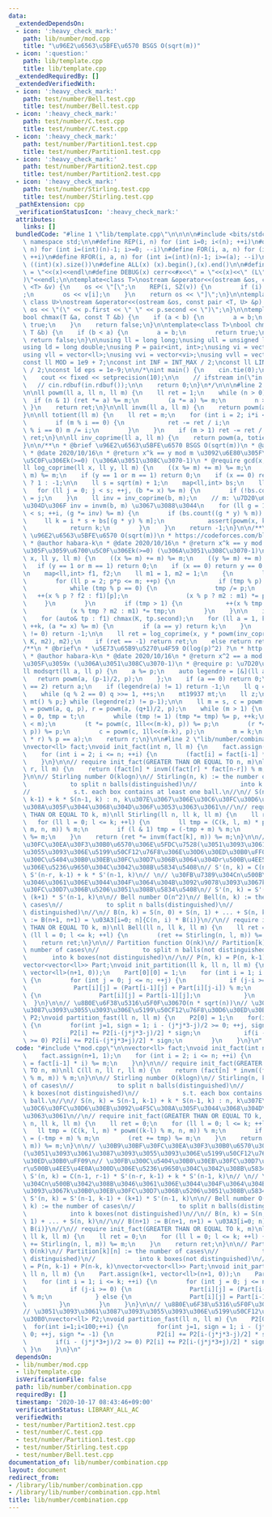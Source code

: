```yaml
---
data:
  _extendedDependsOn:
  - icon: ':heavy_check_mark:'
    path: lib/number/mod.cpp
    title: "\u96E2\u6563\u5BFE\u6570 BSGS O(sqrt(m))"
  - icon: ':question:'
    path: lib/template.cpp
    title: lib/template.cpp
  _extendedRequiredBy: []
  _extendedVerifiedWith:
  - icon: ':heavy_check_mark:'
    path: test/number/Bell.test.cpp
    title: test/number/Bell.test.cpp
  - icon: ':heavy_check_mark:'
    path: test/number/C.test.cpp
    title: test/number/C.test.cpp
  - icon: ':heavy_check_mark:'
    path: test/number/Partition1.test.cpp
    title: test/number/Partition1.test.cpp
  - icon: ':heavy_check_mark:'
    path: test/number/Partition2.test.cpp
    title: test/number/Partition2.test.cpp
  - icon: ':heavy_check_mark:'
    path: test/number/Stirling.test.cpp
    title: test/number/Stirling.test.cpp
  _pathExtension: cpp
  _verificationStatusIcon: ':heavy_check_mark:'
  attributes:
    links: []
  bundledCode: "#line 1 \"lib/template.cpp\"\n\n\n\n#include <bits/stdc++.h>\n\nusing\
    \ namespace std;\n\n#define REP(i, n) for (int i=0; i<(n); ++i)\n#define RREP(i,\
    \ n) for (int i=(int)(n)-1; i>=0; --i)\n#define FOR(i, a, n) for (int i=(a); i<(n);\
    \ ++i)\n#define RFOR(i, a, n) for (int i=(int)(n)-1; i>=(a); --i)\n\n#define SZ(x)\
    \ ((int)(x).size())\n#define ALL(x) (x).begin(),(x).end()\n\n#define DUMP(x) cerr<<#x<<\"\
    \ = \"<<(x)<<endl\n#define DEBUG(x) cerr<<#x<<\" = \"<<(x)<<\" (L\"<<__LINE__<<\"\
    )\"<<endl;\n\ntemplate<class T>\nostream &operator<<(ostream &os, const vector\
    \ <T> &v) {\n    os << \"[\";\n    REP(i, SZ(v)) {\n        if (i) os << \", \"\
    ;\n        os << v[i];\n    }\n    return os << \"]\";\n}\n\ntemplate<class T,\
    \ class U>\nostream &operator<<(ostream &os, const pair <T, U> &p) {\n    return\
    \ os << \"(\" << p.first << \" \" << p.second << \")\";\n}\n\ntemplate<class T>\n\
    bool chmax(T &a, const T &b) {\n    if (a < b) {\n        a = b;\n        return\
    \ true;\n    }\n    return false;\n}\n\ntemplate<class T>\nbool chmin(T &a, const\
    \ T &b) {\n    if (b < a) {\n        a = b;\n        return true;\n    }\n   \
    \ return false;\n}\n\nusing ll = long long;\nusing ull = unsigned long long;\n\
    using ld = long double;\nusing P = pair<int, int>;\nusing vi = vector<int>;\n\
    using vll = vector<ll>;\nusing vvi = vector<vi>;\nusing vvll = vector<vll>;\n\n\
    const ll MOD = 1e9 + 7;\nconst int INF = INT_MAX / 2;\nconst ll LINF = LLONG_MAX\
    \ / 2;\nconst ld eps = 1e-9;\n\n/*\nint main() {\n    cin.tie(0);\n    ios::sync_with_stdio(false);\n\
    \    cout << fixed << setprecision(10);\n\n    // ifstream in(\"in.txt\");\n \
    \   // cin.rdbuf(in.rdbuf());\n\n    return 0;\n}\n*/\n\n\n#line 2 \"lib/number/mod.cpp\"\
    \n\nll powm(ll a, ll n, ll m) {\n    ll ret = 1;\n    while (n > 0) {\n      \
    \  if (n & 1) (ret *= a) %= m;\n        (a *= a) %= m;\n        n >>= 1;\n   \
    \ }\n    return ret;\n}\n\nll invm(ll a, ll m) {\n    return powm(a, m-2, m);\n\
    }\n\nll totient(ll m) {\n    ll ret = m;\n    for (int i = 2; i*i <= m; ++i) {\n\
    \        if (m % i == 0) {\n            ret -= ret / i;\n            while (m\
    \ % i == 0) m /= i;\n        }\n    }\n    if (m > 1) ret -= ret / m;\n    return\
    \ ret;\n}\n\nll inv_coprime(ll a, ll m) {\n    return powm(a, totient(m)-1, m);\n\
    }\n\n/**\n * @brief \u96E2\u6563\u5BFE\u6570 BSGS O(sqrt(m))\n * @author habara-k\n\
    \ * @date 2020/10/16\n * @return x^k == y mod m \u3092\u6E80\u305F\u3059\u6700\
    \u5C0F\u306Ek(>=0) (\u306A\u3051\u308C\u3070-1)\n * @require gcd(x, m) = 1\n */\n\
    ll log_coprime(ll x, ll y, ll m) {\n    ((x %= m) += m) %= m;\n    ((y %= m) +=\
    \ m) %= m;\n    if (y == 1 or m == 1) return 0;\n    if (x == 0) return y == 0\
    \ ? 1 : -1;\n\n    ll s = sqrt(m) + 1;\n    map<ll,int> bs;\n    ll b = 1;\n \
    \   for (ll j = 0; j < s; ++j, (b *= x) %= m) {\n        if (!bs.count(b)) bs[b]\
    \ = j;\n    }\n    ll inv = inv_coprime(b, m);\n    // m: \u7D20\u6570 \u306E\u3068\
    \u304D\u306F inv = invm(b, m) \u3067\u3088\u3044\n    for (ll g = 1, i = 0; i\
    \ < s; ++i, (g *= inv) %= m) {\n        if (bs.count((g * y) % m)) {\n       \
    \     ll k = i * s + bs[(g * y) % m];\n            assert(powm(x, k, m) == y);\n\
    \            return k;\n        }\n    }\n    return -1;\n}\n\n/**\n * @brief\
    \ \u96E2\u6563\u5BFE\u6570 O(sqrt(m))\n * https://codeforces.com/blog/entry/56264\n\
    \ * @author habara-k\n * @date 2020/10/16\n * @return x^k == y mod m \u3092\u6E80\
    \u305F\u3059\u6700\u5C0F\u306Ek(>=0) (\u306A\u3051\u308C\u3070-1)\n */\nll logm(ll\
    \ x, ll y, ll m) {\n    ((x %= m) += m) %= m;\n    ((y %= m) += m) %= m;\n\n \
    \   if (y == 1 or m == 1) return 0;\n    if (x == 0) return y == 0 ? 1 : -1;\n\
    \n    map<ll,int> f1, f2;\n    ll m1 = 1, m2 = 1;\n    {\n        ll tmp = m;\n\
    \        for (ll p = 2; p*p <= m; ++p) {\n            if (tmp % p) continue;\n\
    \            while (tmp % p == 0) {\n                tmp /= p;\n             \
    \   ++(x % p ? f2 : f1)[p];\n                (x % p ? m2 : m1) *= p;\n       \
    \     }\n        }\n        if (tmp > 1) {\n            ++(x % tmp ? f2 : f1)[tmp];\n\
    \            (x % tmp ? m2 : m1) *= tmp;\n        }\n    }\n\n    int K = 0;\n\
    \    for (auto& tp : f1) chmax(K, tp.second);\n    for (ll a = 1, k = 0; k < K;\
    \ ++k, (a *= x) %= m) {\n        if (a == y) return k;\n    }\n    if (y % m1\
    \ != 0) return -1;\n\n    ll ret = log_coprime(x, y * powm(inv_coprime(x, m2),\
    \ K, m2), m2);\n    if (ret == -1) return ret;\n    else return ret + K;\n}\n\n\
    /**\n * @brief\n * \u5E73\u65B9\u5270\u4F59 O(log(p)^2) ?\n * http://kirika-comp.hatenablog.com/entry/2018/03/12/210446\n\
    \ * @author habara-k\n * @date 2020/10/16\n * @return x^2 == a mod p \u3092\u6E80\
    \u305F\u3059x (\u306A\u3051\u308C\u3070-1)\n * @require p: \u7D20\u6570\n */\n\
    ll modsqrt(ll a, ll p) {\n    a %= p;\n    auto legendre = [&](ll a) {\n     \
    \   return powm(a, (p-1)/2, p);\n    };\n    if (a == 0) return 0;\n    if (p\
    \ == 2) return a;\n    if (legendre(a) != 1) return -1;\n    ll q = p-1, s = 0;\n\
    \    while (q % 2 == 0) q >>= 1, ++s;\n    mt19937 mt;\n    ll z;\n    do {z =\
    \ mt() % p;} while (legendre(z) != p-1);\n\n    ll m = s, c = powm(z, q, p), t\
    \ = powm(a, q, p), r = powm(a, (q+1)/2, p);\n    while (m > 1) {\n        ll k\
    \ = 0, tmp = t;\n        while (tmp != 1) (tmp *= tmp) %= p, ++k;\n        assert(k\
    \ < m);\n        (t *= powm(c, 1ll<<(m-k), p)) %= p;\n        (r *= powm(c, 1ll<<(m-k-1),\
    \ p)) %= p;\n        c = powm(c, 1ll<<(m-k), p);\n        m = k;\n    }\n    assert((r\
    \ * r) % p == a);\n    return r;\n}\n\n#line 2 \"lib/number/combination.cpp\"\n\
    \nvector<ll> fact;\nvoid init_fact(int n, ll m) {\n    fact.assign(n+1, 1);\n\
    \    for (int i = 2; i <= n; ++i) {\n        (fact[i] = fact[i-1] * i) %= m;\n\
    \    }\n}\n\n// require init_fact(GREATER THAN OR EQUAL TO n, m)\nll C(ll n, ll\
    \ r, ll m) {\n    return (fact[n] * invm((fact[r] * fact[n-r]) % m, m)) % m;\n\
    }\n\n// Stirling number O(klogn)\n// Stirling(n, k) := the number of cases\n//\
    \            to split n balls(distinguished)\n//            into k boxes(not distinguished)\n\
    //            s.t. each box contains at least one ball.\n//\n// S(n, k) = S(n-1,\
    \ k-1) + k * S(n-1, k) : n, k\u307E\u3067\u306E\u30C6\u30FC\u30D6\u30EB\u3092\u4F5C\
    \u308A\u305F\u3044\u3068\u304D\u306F\u3053\u3063\u3061\n//\n// require init_fact(GREATER\
    \ THAN OR EQUAL TO k, m)\nll Stirling(ll n, ll k, ll m) {\n    ll ret = 0;\n \
    \   for (ll l = 0; l <= k; ++l) {\n        ll tmp = (C(k, l, m) * powm((k-l) %\
    \ m, n, m)) % m;\n        if (l & 1) tmp = (-tmp + m) % m;\n        (ret += tmp)\
    \ %= m;\n    }\n    return (ret *= invm(fact[k], m)) %= m;\n}\n\n// \u30B9\u30BF\
    \u30FC\u30EA\u30F3\u30B0\u6570\u306E\u5FDC\u7528(\u3051\u3093\u3061\u3087\u3093\
    \u3055\u3093\u306E\u5199\u50CF12\u76F8\u306E\u30D6\u30ED\u30B0\uFF09\n// \u30FB\
    \u300C\u5404\u30B0\u30EB\u30FC\u30D7\u306B\u3064\u304Dr\u500B\u4EE5\u4E0A\u300D\
    \u306E\u5236\u9650\u304C\u3042\u308B\u5834\u5408\n// S'(n, k) = C(n-1, r-1) *\
    \ S'(n-r, k-1) + k * S'(n-1, k)\n// \n// \u30FB\u7389\u304Cn\u500B\u3042\u308B\
    \u3046\u3061\u306E\u3044\u304F\u3064\u304B\u3092\u9078\u3093\u3067k\u30B0\u30EB\
    \u30FC\u30D7\u306B\u5206\u3051\u308B\u5834\u5408\n// S'(n, k) = S'(n-1, k-1) +\
    \ (k+1) * S'(n-1, k)\n\n// Bell number O(n^2)\n// Bell(n, k) := the number of\
    \ cases\n//            to split n balls(distinguished)\n//            into k boxes(not\
    \ distinguished)\n//\n// B(n, k) = S(n, 0) + S(n, 1) + ... + S(n, k)\n//\n// B(n+1)\
    \ := B(n+1, n+1) = \u03A3[i=0; n]{C(n, i) * B(i)}\n//\n// require init_fact(GREATER\
    \ THAN OR EQUAL TO k, m)\nll Bell(ll n, ll k, ll m) {\n    ll ret = 0;\n    for\
    \ (ll l = 0; l <= k; ++l) {\n        (ret += Stirling(n, l, m)) %= m;\n    }\n\
    \    return ret;\n}\n\n// Partition function O(nk)\n// Partition[k][n] := the\
    \ number of cases\n//            to split n balls(not distinguished)\n//     \
    \       into k boxes(not distinguished)\n//\n// P(n, k) = P(n, k-1) + P(n-k, k)\n\
    vector<vector<ll>> Part;\nvoid init_partition(ll k, ll n, ll m) {\n    Part.assign(k+1,\
    \ vector<ll>(n+1, 0));\n    Part[0][0] = 1;\n    for (int i = 1; i <= k; ++i)\
    \ {\n        for (int j = 0; j <= n; ++j) {\n            if (j-i >= 0) {\n   \
    \             Part[i][j] = (Part[i-1][j] + Part[i][j-i]) % m;\n            } else\
    \ {\n                Part[i][j] = Part[i-1][j];\n            }\n        }\n  \
    \  }\n}\n\n// \u8B0E\u6F38\u5316\u5F0F\u3067O(n * sqrt(n))\n// \u3051\u3093\u3061\
    \u3087\u3093\u3055\u3093\u306E\u5199\u50CF12\u76F8\u30D6\u30ED\u30B0\nvector<ll>\
    \ P2;\nvoid partition_fast(ll n, ll m) {\n    P2[0] = 1;\n    for(int i=1;i<100;++i)\
    \ {\n        for(int j=1, sign = 1; i - (j*j*3-j)/2 >= 0; ++j, sign *= -1) {\n\
    \            P2[i] += P2[i-(j*j*3-j)/2] * sign;\n            if(i - (j*j*3+j)/2\
    \ >= 0) P2[i] += P2[i-(j*j*3+j)/2] * sign;\n        }\n    }\n}\n"
  code: "#include \"mod.cpp\"\n\nvector<ll> fact;\nvoid init_fact(int n, ll m) {\n\
    \    fact.assign(n+1, 1);\n    for (int i = 2; i <= n; ++i) {\n        (fact[i]\
    \ = fact[i-1] * i) %= m;\n    }\n}\n\n// require init_fact(GREATER THAN OR EQUAL\
    \ TO n, m)\nll C(ll n, ll r, ll m) {\n    return (fact[n] * invm((fact[r] * fact[n-r])\
    \ % m, m)) % m;\n}\n\n// Stirling number O(klogn)\n// Stirling(n, k) := the number\
    \ of cases\n//            to split n balls(distinguished)\n//            into\
    \ k boxes(not distinguished)\n//            s.t. each box contains at least one\
    \ ball.\n//\n// S(n, k) = S(n-1, k-1) + k * S(n-1, k) : n, k\u307E\u3067\u306E\
    \u30C6\u30FC\u30D6\u30EB\u3092\u4F5C\u308A\u305F\u3044\u3068\u304D\u306F\u3053\
    \u3063\u3061\n//\n// require init_fact(GREATER THAN OR EQUAL TO k, m)\nll Stirling(ll\
    \ n, ll k, ll m) {\n    ll ret = 0;\n    for (ll l = 0; l <= k; ++l) {\n     \
    \   ll tmp = (C(k, l, m) * powm((k-l) % m, n, m)) % m;\n        if (l & 1) tmp\
    \ = (-tmp + m) % m;\n        (ret += tmp) %= m;\n    }\n    return (ret *= invm(fact[k],\
    \ m)) %= m;\n}\n\n// \u30B9\u30BF\u30FC\u30EA\u30F3\u30B0\u6570\u306E\u5FDC\u7528\
    (\u3051\u3093\u3061\u3087\u3093\u3055\u3093\u306E\u5199\u50CF12\u76F8\u306E\u30D6\
    \u30ED\u30B0\uFF09\n// \u30FB\u300C\u5404\u30B0\u30EB\u30FC\u30D7\u306B\u3064\u304D\
    r\u500B\u4EE5\u4E0A\u300D\u306E\u5236\u9650\u304C\u3042\u308B\u5834\u5408\n//\
    \ S'(n, k) = C(n-1, r-1) * S'(n-r, k-1) + k * S'(n-1, k)\n// \n// \u30FB\u7389\
    \u304Cn\u500B\u3042\u308B\u3046\u3061\u306E\u3044\u304F\u3064\u304B\u3092\u9078\
    \u3093\u3067k\u30B0\u30EB\u30FC\u30D7\u306B\u5206\u3051\u308B\u5834\u5408\n//\
    \ S'(n, k) = S'(n-1, k-1) + (k+1) * S'(n-1, k)\n\n// Bell number O(n^2)\n// Bell(n,\
    \ k) := the number of cases\n//            to split n balls(distinguished)\n//\
    \            into k boxes(not distinguished)\n//\n// B(n, k) = S(n, 0) + S(n,\
    \ 1) + ... + S(n, k)\n//\n// B(n+1) := B(n+1, n+1) = \u03A3[i=0; n]{C(n, i) *\
    \ B(i)}\n//\n// require init_fact(GREATER THAN OR EQUAL TO k, m)\nll Bell(ll n,\
    \ ll k, ll m) {\n    ll ret = 0;\n    for (ll l = 0; l <= k; ++l) {\n        (ret\
    \ += Stirling(n, l, m)) %= m;\n    }\n    return ret;\n}\n\n// Partition function\
    \ O(nk)\n// Partition[k][n] := the number of cases\n//            to split n balls(not\
    \ distinguished)\n//            into k boxes(not distinguished)\n//\n// P(n, k)\
    \ = P(n, k-1) + P(n-k, k)\nvector<vector<ll>> Part;\nvoid init_partition(ll k,\
    \ ll n, ll m) {\n    Part.assign(k+1, vector<ll>(n+1, 0));\n    Part[0][0] = 1;\n\
    \    for (int i = 1; i <= k; ++i) {\n        for (int j = 0; j <= n; ++j) {\n\
    \            if (j-i >= 0) {\n                Part[i][j] = (Part[i-1][j] + Part[i][j-i])\
    \ % m;\n            } else {\n                Part[i][j] = Part[i-1][j];\n   \
    \         }\n        }\n    }\n}\n\n// \u8B0E\u6F38\u5316\u5F0F\u3067O(n * sqrt(n))\n\
    // \u3051\u3093\u3061\u3087\u3093\u3055\u3093\u306E\u5199\u50CF12\u76F8\u30D6\u30ED\
    \u30B0\nvector<ll> P2;\nvoid partition_fast(ll n, ll m) {\n    P2[0] = 1;\n  \
    \  for(int i=1;i<100;++i) {\n        for(int j=1, sign = 1; i - (j*j*3-j)/2 >=\
    \ 0; ++j, sign *= -1) {\n            P2[i] += P2[i-(j*j*3-j)/2] * sign;\n    \
    \        if(i - (j*j*3+j)/2 >= 0) P2[i] += P2[i-(j*j*3+j)/2] * sign;\n       \
    \ }\n    }\n}\n"
  dependsOn:
  - lib/number/mod.cpp
  - lib/template.cpp
  isVerificationFile: false
  path: lib/number/combination.cpp
  requiredBy: []
  timestamp: '2020-10-17 08:43:46+09:00'
  verificationStatus: LIBRARY_ALL_AC
  verifiedWith:
  - test/number/Partition2.test.cpp
  - test/number/C.test.cpp
  - test/number/Partition1.test.cpp
  - test/number/Stirling.test.cpp
  - test/number/Bell.test.cpp
documentation_of: lib/number/combination.cpp
layout: document
redirect_from:
- /library/lib/number/combination.cpp
- /library/lib/number/combination.cpp.html
title: lib/number/combination.cpp
---
```

